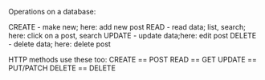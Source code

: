 Operations on a database:

CREATE - make new; here: add new post
READ - read data; list, search; here: click on a post, search
UPDATE - update data;here: edit post
DELETE - delete data; here: delete post

HTTP methods use these too:
CREATE == POST
READ == GET
UPDATE == PUT/PATCH
DELETE == DELETE